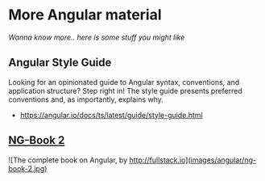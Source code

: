 # More Angular material
*Wanna know more.. here is some stuff you might like*


## Angular Style Guide
Looking for an opinionated guide to Angular syntax, conventions, and application structure? 
Step right in! The style guide presents preferred conventions and, as importantly, explains why.

- https://angular.io/docs/ts/latest/guide/style-guide.html


## [NG-Book 2](https://www.ng-book.com/2/)

![The complete book on Angular, by http://fullstack.io](images/angular/ng-book-2.jpg)

